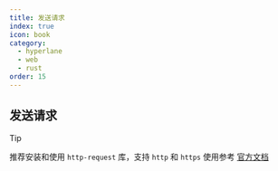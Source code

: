 ```yaml
---
title: 发送请求
index: true
icon: book
category:
  - hyperlane
  - web
  - rust
order: 15
---
```


## 发送请求

> [!tip]
> 推荐安装和使用 `http-request` 库，支持 `http` 和 `https`
> 使用参考 [官方文档](../http-request/README.md)

<Bottom />

